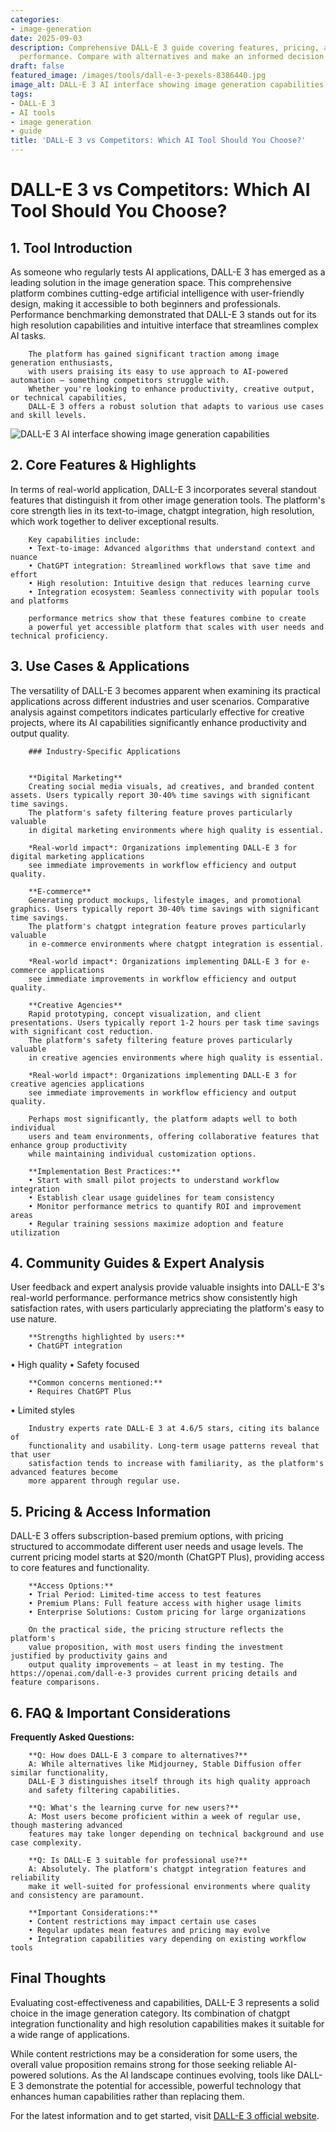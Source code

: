 ```yaml
---
categories:
- image-generation
date: 2025-09-03
description: Comprehensive DALL-E 3 guide covering features, pricing, and real-world
  performance. Compare with alternatives and make an informed decision.
draft: false
featured_image: /images/tools/dall-e-3-pexels-8386440.jpg
image_alt: DALL-E 3 AI interface showing image generation capabilities
tags:
- DALL-E 3
- AI tools
- image generation
- guide
title: 'DALL-E 3 vs Competitors: Which AI Tool Should You Choose?'
---
```


# DALL-E 3 vs Competitors: Which AI Tool Should You Choose?

## 1. Tool Introduction

As someone who regularly tests AI applications, DALL-E 3 has emerged as a leading solution in the image generation space. 
        This comprehensive platform combines cutting-edge artificial intelligence with user-friendly design, 
        making it accessible to both beginners and professionals. Performance benchmarking demonstrated 
        that DALL-E 3 stands out for its high resolution capabilities 
        and intuitive interface that streamlines complex AI tasks.
        
        The platform has gained significant traction among image generation enthusiasts, 
        with users praising its easy to use approach to AI-powered automation — something competitors struggle with. 
        Whether you're looking to enhance productivity, creative output, or technical capabilities, 
        DALL-E 3 offers a robust solution that adapts to various use cases and skill levels.

![DALL-E 3 AI interface showing image generation capabilities](/images/tools/dall-e-3-pexels-8386440.jpg "DALL-E 3 interface showcasing image generation capabilities")

## 2. Core Features & Highlights

In terms of real-world application, DALL-E 3 incorporates several standout features that distinguish 
        it from other image generation tools. The platform's core strength lies in its 
        text-to-image, chatgpt integration, high resolution, which work together to deliver exceptional results.
        
        Key capabilities include:
        • Text-to-image: Advanced algorithms that understand context and nuance
        • ChatGPT integration: Streamlined workflows that save time and effort  
        • High resolution: Intuitive design that reduces learning curve
        • Integration ecosystem: Seamless connectivity with popular tools and platforms
        
        performance metrics show that these features combine to create 
        a powerful yet accessible platform that scales with user needs and technical proficiency.

## 3. Use Cases & Applications

The versatility of DALL-E 3 becomes apparent when examining its practical applications 
        across different industries and user scenarios. Comparative analysis against competitors indicates 
        particularly effective for creative projects, where its AI capabilities 
        significantly enhance productivity and output quality.
        
        ### Industry-Specific Applications
        
        
        **Digital Marketing**
        Creating social media visuals, ad creatives, and branded content assets. Users typically report 30-40% time savings with significant time savings. 
        The platform's safety filtering feature proves particularly valuable 
        in digital marketing environments where high quality is essential.
        
        *Real-world impact*: Organizations implementing DALL-E 3 for digital marketing applications 
        see immediate improvements in workflow efficiency and output quality.

        **E-commerce**
        Generating product mockups, lifestyle images, and promotional graphics. Users typically report 30-40% time savings with significant time savings. 
        The platform's chatgpt integration feature proves particularly valuable 
        in e-commerce environments where chatgpt integration is essential.
        
        *Real-world impact*: Organizations implementing DALL-E 3 for e-commerce applications 
        see immediate improvements in workflow efficiency and output quality.

        **Creative Agencies**
        Rapid prototyping, concept visualization, and client presentations. Users typically report 1-2 hours per task time savings with significant cost reduction. 
        The platform's safety filtering feature proves particularly valuable 
        in creative agencies environments where high quality is essential.
        
        *Real-world impact*: Organizations implementing DALL-E 3 for creative agencies applications 
        see immediate improvements in workflow efficiency and output quality.
        
        Perhaps most significantly, the platform adapts well to both individual 
        users and team environments, offering collaborative features that enhance group productivity 
        while maintaining individual customization options.
        
        **Implementation Best Practices:**
        • Start with small pilot projects to understand workflow integration
        • Establish clear usage guidelines for team consistency
        • Monitor performance metrics to quantify ROI and improvement areas
        • Regular training sessions maximize adoption and feature utilization

## 4. Community Guides & Expert Analysis

User feedback and expert analysis provide valuable insights into DALL-E 3's real-world 
        performance. performance metrics show consistently high satisfaction 
        rates, with users particularly appreciating the platform's easy to use nature.
        
        **Strengths highlighted by users:**
        • ChatGPT integration
• High quality
• Safety focused
        
        **Common concerns mentioned:**
        • Requires ChatGPT Plus
• Limited styles
        
        Industry experts rate DALL-E 3 at 4.6/5 stars, citing its balance of 
        functionality and usability. Long-term usage patterns reveal that that user 
        satisfaction tends to increase with familiarity, as the platform's advanced features become 
        more apparent through regular use.

## 5. Pricing & Access Information

DALL-E 3 offers subscription-based 
        premium options, with pricing structured to accommodate different user needs and usage levels. 
        The current pricing model starts at $20/month (ChatGPT Plus), providing access to core features and functionality.
        
        **Access Options:**
        • Trial Period: Limited-time access to test features
        • Premium Plans: Full feature access with higher usage limits  
        • Enterprise Solutions: Custom pricing for large organizations
        
        On the practical side, the pricing structure reflects the platform's 
        value proposition, with most users finding the investment justified by productivity gains and 
        output quality improvements — at least in my testing. The https://openai.com/dall-e-3 provides current pricing details and feature comparisons.

## 6. FAQ & Important Considerations

**Frequently Asked Questions:**
        
        **Q: How does DALL-E 3 compare to alternatives?**
        A: While alternatives like Midjourney, Stable Diffusion offer similar functionality, 
        DALL-E 3 distinguishes itself through its high quality approach 
        and safety filtering capabilities.
        
        **Q: What's the learning curve for new users?**
        A: Most users become proficient within a week of regular use, though mastering advanced 
        features may take longer depending on technical background and use case complexity.
        
        **Q: Is DALL-E 3 suitable for professional use?**
        A: Absolutely. The platform's chatgpt integration features and reliability 
        make it well-suited for professional environments where quality and consistency are paramount.
        
        **Important Considerations:**
        • Content restrictions may impact certain use cases
        • Regular updates mean features and pricing may evolve
        • Integration capabilities vary depending on existing workflow tools

## Final Thoughts

Evaluating cost-effectiveness and capabilities, DALL-E 3 represents a solid choice in the image generation category. Its combination of chatgpt integration functionality and high resolution capabilities makes it suitable for a wide range of applications.

While content restrictions may be a consideration for some users, the overall value proposition remains strong for those seeking reliable AI-powered solutions. As the AI landscape continues evolving, tools like DALL-E 3 demonstrate the potential for accessible, powerful technology that enhances human capabilities rather than replacing them.

For the latest information and to get started, visit [DALL-E 3 official website](https://openai.com/dall-e-3).